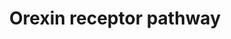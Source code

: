 ---
annotations:
- id: PW:0000003
  parent: signaling pathway
  type: Pathway Ontology
  value: signaling pathway
- id: PW:0000407
  parent: classic metabolic pathway
  type: Pathway Ontology
  value: neurotransmitter metabolic pathway
- id: PW:0000059
  parent: signaling pathway
  type: Pathway Ontology
  value: signaling pathway pertinent to the brain and nervous system
authors:
- Keshav
- Egonw
- Eweitz
description: Depiction of a compendium of the orexin stimulated reactions involving
  the signal transduction mechanisms and downstream effectors associated with the
  varied physiological outcomes.
last-edited: 2021-12-23
ndex: d2bc2589-5c74-11ec-b3be-0ac135e8bacf
organisms:
- Homo sapiens
redirect_from:
- /index.php/Pathway:WP5094
- /instance/WP5094
- /instance/WP5094_rr120665
revision: r120665
schema-jsonld:
- '@context': https://schema.org/
  '@id': https://wikipathways.github.io/pathways/WP5094.html
  '@type': Dataset
  creator:
    '@type': Organization
    name: WikiPathways
  description: Depiction of a compendium of the orexin stimulated reactions involving
    the signal transduction mechanisms and downstream effectors associated with the
    varied physiological outcomes.
  keywords:
  - 2-AG
  - AA
  - ADIPOQ
  - AKT1
  - ARRB1
  - ARRB2
  - BGLAP
  - BMP7
  - BMPR1A
  - CAMKK2
  - CASP3
  - CASP7
  - CASP9
  - CCK
  - CGA
  - CNR1
  - COX2
  - CREB1
  - CXCL2
  - CXCL8
  - Ca2+
  - Cortisol
  - Cytochrome C
  - DAGLA
  - DYNLT1
  - DYNLT3
  - EIF4B
  - EIF4EBP1
  - Epinephrine
  - FOXO1
  - FSHB
  - GH1
  - GHRL
  - GNA11
  - GNAI1
  - GNAQ
  - GNAS
  - GNRH1
  - Glucose
  - Glutamic acid
  - Glutamicacid uptake
  - Glycerol
  - HCRT
  - HCRTR1
  - HCRTR2
  - HIF1A
  - IL10
  - IL1B
  - IL4
  - IL6
  - IL9
  - L-typeCalciumchannels
  - LEP
  - LHB
  - MAP2K1
  - MAP2K2
  - MAPK1
  - MAPK14
  - MAPK3
  - MAPK7
  - MAPK8
  - MAPK9
  - MTOR
  - NFE2L2
  - NOX4
  - NPFFR1
  - NPVF
  - NPY
  - OPRK1
  - PA
  - PDHB
  - PDPK1
  - PI3KCatalytic
  - PIK3R1
  - PIK3R2
  - PKA
  - PLA2G4A
  - PLCD1
  - PLD1
  - POMC
  - PRKAA1
  - PRKCA
  - PRKCB
  - PRKCD
  - PRKCE
  - PRKCZ
  - PRKD1
  - PRKD3
  - PTPN11
  - Progesterone
  - RPS6
  - RPS6KA1
  - RPS6KB1
  - RRAGC
  - RUNX2
  - SGK1
  - SLC1A2
  - SLC2A1
  - SLC2A4
  - SMAD1
  - SMAD5
  - STAR
  - STAT3
  - TH
  - TNF
  - Testosterone
  - Triglyceride
  - VHL
  - Voltage-gatedCa2+ and Na+channels
  - cAMP
  license: CC0
  name: Orexin receptor pathway
seo: CreativeWork
title: Orexin receptor pathway
wpid: WP5094
---
